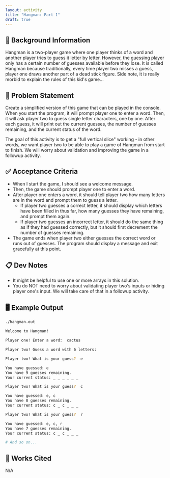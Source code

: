 ```yaml
---
layout: activity
title: "Hangman: Part 1"
draft: true
---
```


## 🔖 Background Information

Hangman is a two-player game where one player thinks of a word and another player tries to guess it letter by letter. However, the guessing player only has a certain number of guesses available before they lose. It is called Hangman because traditionally, every time player two misses a guess, player one draws another part of a dead stick figure. Side note, it is really morbid to explain the rules of this kid's game...

## 🎯 Problem Statement

Create a simplified version of this game that can be played in the console. When you start the program, it will prompt player one to enter a word. Then, it will ask player two to guess single letter characters, one by one. After each guess, it will print out the current guesses, the number of guesses remaining, and the current status of the word.

The goal of this activity is to get a "full vertical slice" working - in other words, we want player two to be able to play a game of Hangman from start to finish. We will worry about validation and improving the game in a followup activity.

## ✅ Acceptance Criteria

* When I start the game, I should see a welcome message.
* Then, the game should prompt player one to enter a word.
* After player one enters a word, it should tell player two how many letters are in the word and prompt them to guess a letter.
  * If player two guesses a correct letter, it should display which letters have been filled in thus far, how many guesses they have remaining, and prompt them again.
  * If player two guesses an incorrect letter, it should do the same thing as if they had guessed correctly, but it should first decrement the number of guesses remaining.
* The game ends when player two either guesses the correct word or runs out of guesses. The program should display a message and exit gracefully at this point.

## 📋 Dev Notes

* It might be helpful to use one or more arrays in this solution.
* You do NOT need to worry about validating player two's inputs or hiding player one's input. We will take care of that in a followup activity.

## 🖥️ Example Output

```bash
./hangman.out

Welcome to Hangman!

Player one! Enter a word:  cactus

Player two! Guess a word with 6 letters:

Player two! What is your guess?  e

You have guessed: e
You have 9 guesses remaining.
Your current status: _ _ _ _ _ _

Player two! What is your guess?  c

You have guessed: e, c
You have 8 guesses remaining.
Your current status: c _ c _ _ _

Player two! What is your guess?  r

You have guessed: e, c, r
You have 7 guesses remaining.
Your current status: c _ c _ _ _

# And so on...
```

## 📘 Works Cited

N/A
